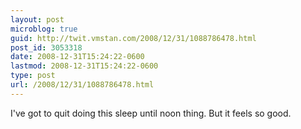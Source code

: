 ```yaml
---
layout: post
microblog: true
guid: http://twit.vmstan.com/2008/12/31/1088786478.html
post_id: 3053318
date: 2008-12-31T15:24:22-0600
lastmod: 2008-12-31T15:24:22-0600
type: post
url: /2008/12/31/1088786478.html
---
```

I've got to quit doing this sleep until noon thing. But it feels so good.
